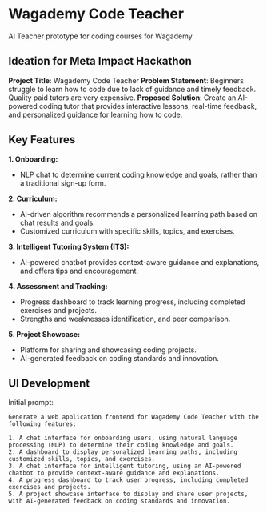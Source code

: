 # Wagademy Code Teacher
AI Teacher prototype for coding courses for Wagademy

## Ideation for Meta Impact Hackathon

**Project Title**: Wagademy Code Teacher
**Problem Statement**: Beginners struggle to learn how to code due to lack of guidance and timely feedback. Quality paid tutors are very expensive.
**Proposed Solution**: Create an AI-powered coding tutor that provides interactive lessons, real-time feedback, and personalized guidance for learning how to code.

## Key Features

**1. Onboarding:**
* NLP chat to determine current coding knowledge and goals, rather than a traditional sign-up form.

**2. Curriculum:**
* AI-driven algorithm recommends a personalized learning path based on chat results and goals.
* Customized curriculum with specific skills, topics, and exercises.

**3. Intelligent Tutoring System (ITS):**
* AI-powered chatbot provides context-aware guidance and explanations, and offers tips and encouragement.

**4. Assessment and Tracking:**
* Progress dashboard to track learning progress, including completed exercises and projects.
* Strengths and weaknesses identification, and peer comparison.

**5. Project Showcase:**
* Platform for sharing and showcasing coding projects.
* AI-generated feedback on coding standards and innovation.

## UI Development

Initial prompt:

```text
Generate a web application frontend for Wagademy Code Teacher with the following features:

1. A chat interface for onboarding users, using natural language processing (NLP) to determine their coding knowledge and goals.
2. A dashboard to display personalized learning paths, including customized skills, topics, and exercises.
3. A chat interface for intelligent tutoring, using an AI-powered chatbot to provide context-aware guidance and explanations.
4. A progress dashboard to track user progress, including completed exercises and projects.
5. A project showcase interface to display and share user projects, with AI-generated feedback on coding standards and innovation.
```
